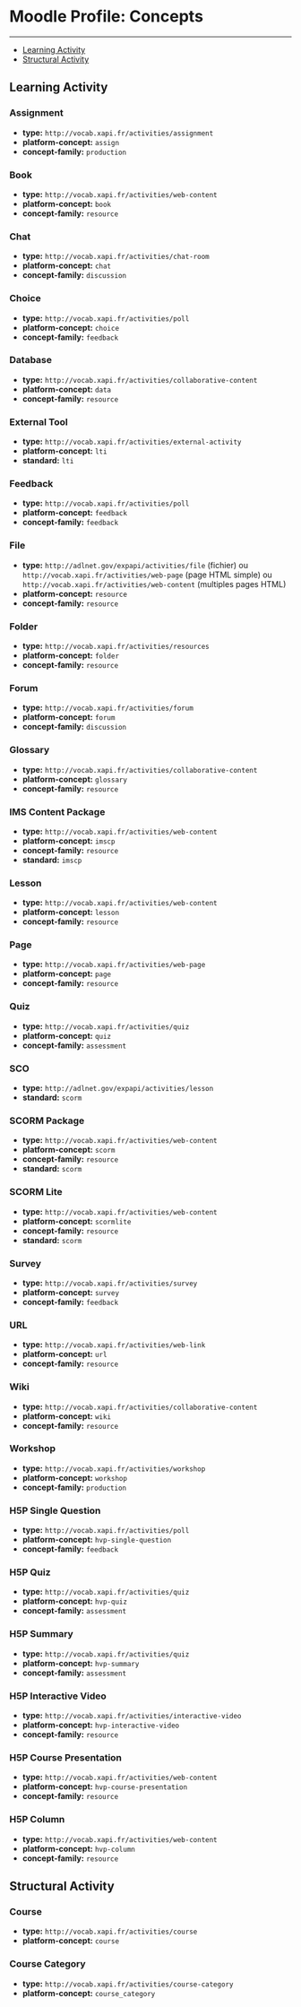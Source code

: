 # Moodle Profile: Concepts

---

- [Learning Activity](#learning)
- [Structural Activity](#structural)


<a name="learning"></a>
## Learning Activity


### Assignment

- **type:** `http://vocab.xapi.fr/activities/assignment`
- **platform-concept:** `assign`
- **concept-family:** `production`

### Book

- **type:** `http://vocab.xapi.fr/activities/web-content`
- **platform-concept:** `book`
- **concept-family:** `resource`

### Chat

- **type:** `http://vocab.xapi.fr/activities/chat-room`
- **platform-concept:** `chat`
- **concept-family:** `discussion`

### Choice

- **type:** `http://vocab.xapi.fr/activities/poll`
- **platform-concept:** `choice`
- **concept-family:** `feedback`

### Database

- **type:** `http://vocab.xapi.fr/activities/collaborative-content`
- **platform-concept:** `data`
- **concept-family:** `resource`

### External Tool

- **type:** `http://vocab.xapi.fr/activities/external-activity`
- **platform-concept:** `lti`
- **standard:** `lti`

### Feedback

- **type:** `http://vocab.xapi.fr/activities/poll`
- **platform-concept:** `feedback`
- **concept-family:** `feedback`

### File

- **type:** `http://adlnet.gov/expapi/activities/file` (fichier) ou `http://vocab.xapi.fr/activities/web-page` (page HTML simple) ou `http://vocab.xapi.fr/activities/web-content` (multiples pages HTML)
- **platform-concept:** `resource`
- **concept-family:** `resource`

### Folder

- **type:** `http://vocab.xapi.fr/activities/resources`
- **platform-concept:** `folder`
- **concept-family:** `resource`

### Forum

- **type:** `http://vocab.xapi.fr/activities/forum`
- **platform-concept:** `forum`
- **concept-family:** `discussion`

### Glossary

- **type:** `http://vocab.xapi.fr/activities/collaborative-content`
- **platform-concept:** `glossary`
- **concept-family:** `resource`

### IMS Content Package

- **type:** `http://vocab.xapi.fr/activities/web-content`
- **platform-concept:** `imscp`
- **concept-family:** `resource`
- **standard:** `imscp`

### Lesson

- **type:** `http://vocab.xapi.fr/activities/web-content`
- **platform-concept:** `lesson`
- **concept-family:** `resource`

### Page

- **type:** `http://vocab.xapi.fr/activities/web-page`
- **platform-concept:** `page`
- **concept-family:** `resource`

### Quiz

- **type:** `http://vocab.xapi.fr/activities/quiz`
- **platform-concept:** `quiz`
- **concept-family:** `assessment`

### SCO

- **type:** `http://adlnet.gov/expapi/activities/lesson`
- **standard:** `scorm`

### SCORM Package

- **type:** `http://vocab.xapi.fr/activities/web-content`
- **platform-concept:** `scorm`
- **concept-family:** `resource`
- **standard:** `scorm`

### SCORM Lite

- **type:** `http://vocab.xapi.fr/activities/web-content`
- **platform-concept:** `scormlite`
- **concept-family:** `resource`
- **standard:** `scorm`

### Survey

- **type:** `http://vocab.xapi.fr/activities/survey`
- **platform-concept:** `survey`
- **concept-family:** `feedback`

### URL

- **type:** `http://vocab.xapi.fr/activities/web-link`
- **platform-concept:** `url`
- **concept-family:** `resource`

### Wiki

- **type:** `http://vocab.xapi.fr/activities/collaborative-content`
- **platform-concept:** `wiki`
- **concept-family:** `resource`

### Workshop

- **type:** `http://vocab.xapi.fr/activities/workshop`
- **platform-concept:** `workshop`
- **concept-family:** `production`


<a name="h5p-concepts"></a>

### H5P Single Question

- **type:** `http://vocab.xapi.fr/activities/poll`
- **platform-concept:** `hvp-single-question`
- **concept-family:** `feedback`

### H5P Quiz

- **type:** `http://vocab.xapi.fr/activities/quiz`
- **platform-concept:** `hvp-quiz`
- **concept-family:** `assessment`

### H5P Summary

- **type:** `http://vocab.xapi.fr/activities/quiz`
- **platform-concept:** `hvp-summary`
- **concept-family:** `assessment`

### H5P Interactive Video

- **type:** `http://vocab.xapi.fr/activities/interactive-video`
- **platform-concept:** `hvp-interactive-video`
- **concept-family:** `resource`

### H5P Course Presentation

- **type:** `http://vocab.xapi.fr/activities/web-content`
- **platform-concept:** `hvp-course-presentation`
- **concept-family:** `resource`

### H5P Column

- **type:** `http://vocab.xapi.fr/activities/web-content`
- **platform-concept:** `hvp-column`
- **concept-family:** `resource`


<a name="structural"></a>
## Structural Activity

### Course

- **type:** `http://vocab.xapi.fr/activities/course`
- **platform-concept:** `course`

### Course Category

- **type:** `http://vocab.xapi.fr/activities/course-category`
- **platform-concept:** `course_category`






